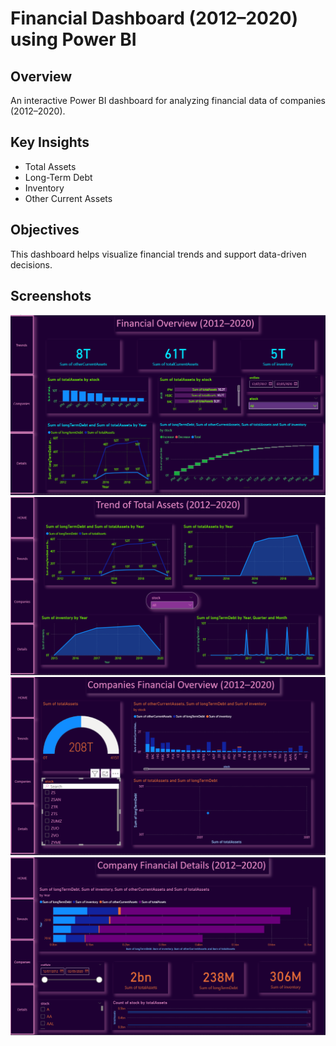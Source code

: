 # Financial Dashboard (2012–2020) using Power BI

## Overview
An interactive Power BI dashboard for analyzing financial data of companies (2012–2020).

## Key Insights
- Total Assets  
- Long-Term Debt  
- Inventory  
- Other Current Assets  

## Objectives
This dashboard helps visualize financial trends and support data-driven decisions.


## Screenshots
![Dashboard Screenshot](Screenshot%202025-09-21%20225322.png)  
![Dashboard Screenshot](Screenshot%202025-09-21%20225337.png)  
![Dashboard Screenshot](Screenshot%202025-09-21%20225449.png)  
![Dashboard Screenshot](Screenshot%202025-09-21%20225504.png)  

